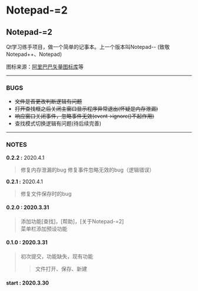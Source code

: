 # Notepad-=2
## Notepad-=2

Qt学习练手项目，做一个简单的记事本。上一个版本叫Notepad-- (致敬Notepad++、Notepad) 

图标来源：[阿里巴巴矢量图标库](https://www.iconfont.cn/search/index?q=)等
****
### BUGS

* ~~文件是否更改判断逻辑有问题~~  
* ~~打开查找框之后关闭主窗口显示程序异常退出(怀疑是内存泄漏)~~  
* ~~响应窗口关闭事件，忽略事件无效(event->ignore()不起作用)~~
* 查找模式切换逻辑有问题(待后续完善)  

****

### NOTES

**0.2.2 :** 2020.4.1
>修复内存泄漏的bug
>修复事件忽略无效的bug（逻辑错误）

**0.2.1 :** 2020.4.1
>修复文件保存时的bug

#### **0.2.0 :** 2020.3.31   
>添加功能[查找]，[帮助]，[关于Notepad-=2]  
>菜单栏添加预设功能  

#### **0.1.0 :** 2020.3.31  
>初次提交，功能缺失，现有功能
>>文件打开、保存、新建

#### **start :** 2020.3.30  						


